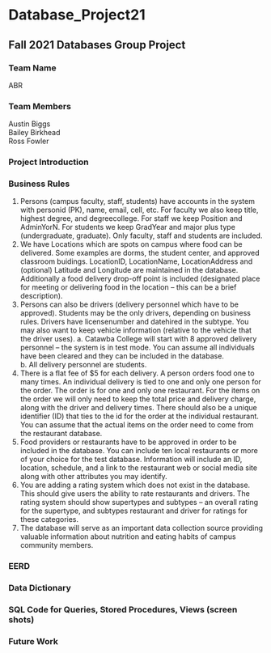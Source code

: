 # Database_Project21
## Fall 2021 Databases Group Project
### Team Name
ABR
### Team Members
Austin Biggs  
Bailey Birkhead  
Ross Fowler
### Project Introduction
### Business Rules
1)	Persons (campus faculty, staff, students) have accounts in the system with personid (PK), name, email, cell, etc.  For faculty we also keep title, highest degree, and degreecollege.  For staff we keep Position and AdminYorN.  For students we keep GradYear and major plus type (undergraduate, graduate).  Only faculty, staff and students are included.
2)	We have Locations which are spots on campus where food can be delivered.  Some examples are dorms, the student center, and approved classroom buidings.  LocationID, LocationName, LocationAddress and (optional) Latitude and Longitude are maintained in the database. Additionally a food delivery drop-off point is included (designated place for meeting or delivering food in the location – this can be a brief description).
3)	Persons can also be drivers (delivery personnel which have to be approved). Students may be the only drivers, depending on business rules. Drivers have licensenumber and datehired in the subtype. You may also want to keep vehicle information (relative to the vehicle that the driver uses).
a.	Catawba College will start with 8 approved delivery personnel – the system is in test mode.  You can assume all individuals have been cleared and they can be included in the database.  
b.	All delivery personnel are students.
4)	There is a flat fee of $5 for each delivery.  A person orders food one to many times.  An individual delivery is tied to one and only one person for the order.  The order is for one and only one restaurant.  For the items on the order we will only need to keep the total price and delivery charge, along with the driver and delivery times.  There should also be a unique identifier (ID) that ties to the id for the order at the individual restaurant.  You can assume that the actual items on the order need to come from the restaurant database.
5)	Food providers or restaurants have to be approved in order to be included in the database.  You can include ten local restaurants or more of your choice for the test database.  Information will include an ID, location, schedule, and a link to the restaurant web or social media site along with other attributes you may identify.
6)	You are adding a rating system which does not exist in the database. This should give users the ability to rate restaurants and drivers. The rating system should show supertypes and subtypes – an overall rating for the supertype, and subtypes restaurant and driver for ratings for these categories.
7)	The database will serve as an important data collection source providing valuable information about nutrition and eating habits of campus community members.

### EERD
### Data Dictionary
### SQL Code for Queries, Stored Procedures, Views (screen shots)
### Future Work

